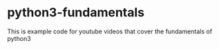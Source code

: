 # python3-fundamentals
This is example code for youtube videos that cover the fundamentals of python3
